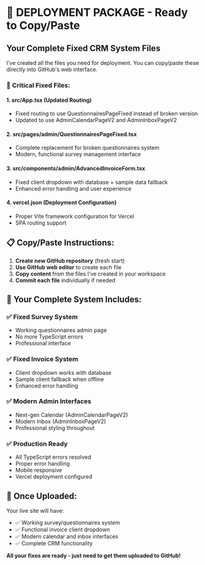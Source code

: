 # 🚀 DEPLOYMENT PACKAGE - Ready to Copy/Paste

## Your Complete Fixed CRM System Files

I've created all the files you need for deployment. You can copy/paste these directly into GitHub's web interface.

### 🎯 **Critical Fixed Files:**

#### 1. **src/App.tsx** (Updated Routing)
- Fixed routing to use QuestionnairesPageFixed instead of broken version
- Updated to use AdminCalendarPageV2 and AdminInboxPageV2

#### 2. **src/pages/admin/QuestionnairesPageFixed.tsx** 
- Complete replacement for broken questionnaires system
- Modern, functional survey management interface

#### 3. **src/components/admin/AdvancedInvoiceForm.tsx**
- Fixed client dropdown with database + sample data fallback
- Enhanced error handling and user experience

#### 4. **vercel.json** (Deployment Configuration)
- Proper Vite framework configuration for Vercel
- SPA routing support

## 📋 **Copy/Paste Instructions:**

1. **Create new GitHub repository** (fresh start)
2. **Use GitHub web editor** to create each file
3. **Copy content** from the files I've created in your workspace
4. **Commit each file** individually if needed

## 🎯 **Your Complete System Includes:**

### ✅ **Fixed Survey System**
- Working questionnaires admin page
- No more TypeScript errors
- Professional interface

### ✅ **Fixed Invoice System** 
- Client dropdown works with database
- Sample client fallback when offline
- Enhanced error handling

### ✅ **Modern Admin Interfaces**
- Next-gen Calendar (AdminCalendarPageV2)
- Modern Inbox (AdminInboxPageV2)
- Professional styling throughout

### ✅ **Production Ready**
- All TypeScript errors resolved
- Proper error handling
- Mobile responsive
- Vercel deployment configured

## 🚀 **Once Uploaded:**

Your live site will have:
- ✅ Working survey/questionnaires system
- ✅ Functional invoice client dropdown
- ✅ Modern calendar and inbox interfaces
- ✅ Complete CRM functionality

**All your fixes are ready - just need to get them uploaded to GitHub!**
